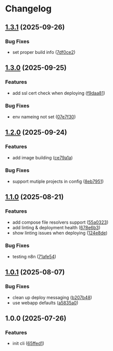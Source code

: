 # Changelog

## [1.3.1](https://github.com/portwaydev/cli/compare/v1.3.0...v1.3.1) (2025-09-26)


### Bug Fixes

* set proper build info ([7df0ce2](https://github.com/portwaydev/cli/commit/7df0ce2b640222cfad7af60026823d20a81af91d))

## [1.3.0](https://github.com/portwaydev/cli/compare/v1.2.0...v1.3.0) (2025-09-25)


### Features

* add ssl cert check when deploying ([f9daa81](https://github.com/portwaydev/cli/commit/f9daa814d2067f26d95e4d809f02faa22201425f))


### Bug Fixes

* env nameing not set ([07e7f30](https://github.com/portwaydev/cli/commit/07e7f30b629a583c2a51cdde8a2ba45cc76b97dc))

## [1.2.0](https://github.com/portwaydev/cli/compare/v1.1.0...v1.2.0) (2025-09-24)


### Features

* add image building ([ce79a1a](https://github.com/portwaydev/cli/commit/ce79a1af084e3560d16f3684aac2a159a6c5cd12))


### Bug Fixes

* support mutiple projects in config ([8eb7951](https://github.com/portwaydev/cli/commit/8eb7951d2bb371258a6c99210c6592bf667c3187))

## [1.1.0](https://github.com/portwaydev/cli/compare/v1.0.1...v1.1.0) (2025-08-21)


### Features

* add compose file resolvers support ([55a0323](https://github.com/portwaydev/cli/commit/55a0323dd83315afd79f9f5bb99eeef0ed2bf514))
* add linting & deployment health ([678e6b3](https://github.com/portwaydev/cli/commit/678e6b3d6fa735d14a16f3ec79633c6c6d1dbd8a))
* show linting issues when deploying ([124e8de](https://github.com/portwaydev/cli/commit/124e8de21a04e11ddf3e5e24af8d7fe0db0f3672))


### Bug Fixes

* testing n8n ([71afe54](https://github.com/portwaydev/cli/commit/71afe54bc0d71c2e5e7c3011a049b983230457a3))

## [1.0.1](https://github.com/portwaydev/cli/compare/v1.0.0...v1.0.1) (2025-08-07)


### Bug Fixes

* clean up deploy messaging ([b207b48](https://github.com/portwaydev/cli/commit/b207b48592b01bef087cb1d83c4a44930c11ade7))
* use webapp defaults ([a5835a0](https://github.com/portwaydev/cli/commit/a5835a00864d6e7128218aaaa19b0fd869696ec8))

## 1.0.0 (2025-07-26)


### Features

* init cli ([65ffed1](https://github.com/portwaydev/cli/commit/65ffed1c04b4f3401abdd4be493dff82191303a7))
